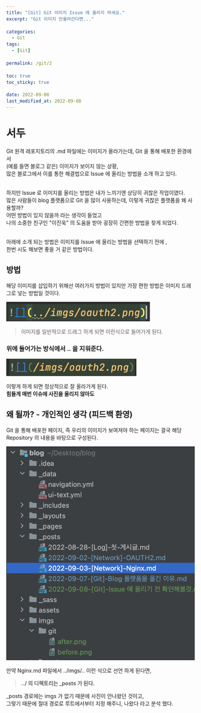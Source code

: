 ```yaml
---
title: "[Git] Git 이미지 Issue 에 올리지 마세요."
excerpt: "Git 이미지 안올라간다면..."

categories:
  - Git
tags:
  - [Git]

permalink: /git/2

toc: true
toc_sticky: true

date: 2022-09-08
last_modified_at: 2022-09-08
---
```


# 서두
Git 원격 레포지토리의 .md 파일에는 이미지가 올라가는데, Git 을 통해 배포한 환경에서 <br>
(예를 들면 블로그 같은) 이미지가 보이지 않는 상황,<br>
많은 블로그에서 이를 통한 해결법으로 Issue 에 올리는 방법을 소개 하고 있다.<br><br>

하지만 Issue 로 이미지를 올리는 방법은 내가 느끼기엔 상당히 귀찮은 작업이였다.<br>
많은 사람들이 blog 플랫폼으로 Git 을 많이 사용하는데, 이렇게 귀찮은 플랫폼을 왜 사용할까?<br>
어떤 방법이 있지 않을까 라는 생각이 들었고 <br>
나의 소중한 친구인 "이진욱" 의 도움을 받아 굉장히 간편한 방법을 찾게 되었다.<br><br>

아래에 소개 되는 방법은 이미지를 Issue 에 올리는 방법을 선택하기 전에 , <br>
한번 시도 해보면 좋을 거 같은 방법이다.


## 방법
해당 이미지를 삽입하기 위해선 여러가지 방법이 있지만 가장 편한 방법은 이미지 드래그로 넣는 방법일 것이다.

![사진](/imgs/git/before.png)

>이미지를 일반적으로 드래그 하게 되면 이런식으로 들어가게 된다.

### 위에 들어가는 방식에서 .. 을 지워준다.

![](/imgs/git/after.png)

이렇게 하게 되면 정상적으로 잘 올라가게 된다.<br>
**힘들게 매번 이슈에 사진을 올리지 않아도**

## 왜 될까? - 개인적인 생각 (피드백 환영)

Git 을 통해 배포한 페이지, 즉 우리의 이미지가 보여져야 하는 페이지는 결국 해당 Repository 의 내용을 바탕으로 구성된다.

![](/imgs/git/arch.png)

만약 Nginx.md 파일에서 ../imgs/.. 이런 식으로 선언 하게 된다면, 
>**../ 의 디렉토리는 _posts 가 된다.** 

_posts 경로에는 imgs 가 없기 때문에 사진이 안나왔던 것이고, <br>
그렇기 때문에 절대 경로로 루트에서부터 지정 해주니, 나왔다 라고 분석 했다.

    





